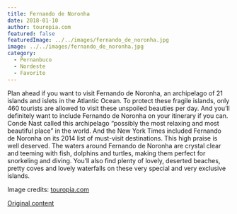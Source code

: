 ```yaml
---
title: Fernando de Noronha
date: 2018-01-10
author: touropia.com
featured: false
featuredImage: ../../images/fernando_de_noronha.jpg
image: ../../images/fernando_de_noronha.jpg
category:
  - Pernanbuco
  - Nordeste
  - Favorite
---
```


Plan ahead if you want to visit Fernando de Noronha, an archipelago of 21 islands and islets in the Atlantic Ocean. To protect these fragile islands, only 460 tourists are allowed to visit these unspoiled beauties per day. And you’ll definitely want to include Fernando de Noronha on your itinerary if you can. Conde Nast called this archipelago “possibly the most relaxing and most beautiful place” in the world. And the New York Times included Fernando de Noronha on its 2014 list of must-visit destinations. This high praise is well deserved. The waters around Fernando de Noronha are crystal clear and teeming with fish, dolphins and turtles, making them perfect for snorkeling and diving. You’ll also find plenty of lovely, deserted beaches, pretty coves and lovely waterfalls on these very special and very exclusive islands.

Image credits: [touropia.com](https://www.touropia.com/islands-in-brazil/)

[Original content](https://www.touropia.com/islands-in-brazil/)
